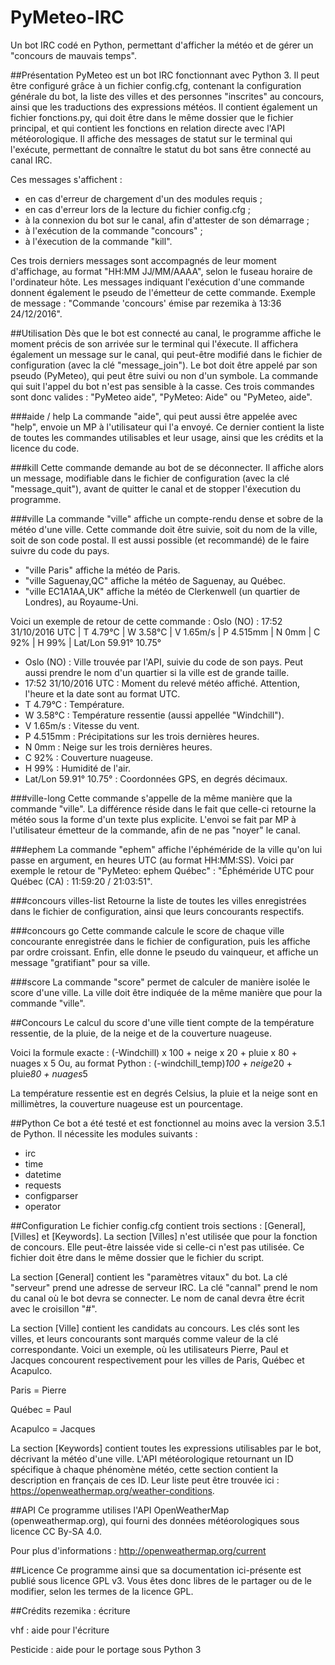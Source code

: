 # PyMeteo-IRC
Un bot IRC codé en Python, permettant d'afficher la météo et de gérer un "concours de mauvais temps".

##Présentation
PyMeteo est un bot IRC fonctionnant avec Python 3. Il peut être configuré grâce à un fichier config.cfg, contenant la configuration générale du bot, la liste des villes et des personnes "inscrites" au concours, ainsi que les traductions des expressions météos. Il contient également un fichier fonctions.py, qui doit être dans le même dossier que le fichier principal, et qui contient les fonctions en relation directe avec l'API météorologique. Il affiche des messages de statut sur le terminal qui l'exécute, permettant de connaître le statut du bot sans être connecté au canal IRC.

Ces messages s'affichent :
- en cas d'erreur de chargement d'un des modules requis ;
- en cas d'erreur lors de la lecture du fichier config.cfg ;
- à la connexion du bot sur le canal, afin d'attester de son démarrage ;
- à l'exécution de la commande "concours" ;
- à l'éxecution de la commande "kill".

Ces trois derniers messages sont accompagnés de leur moment d'affichage, au format "HH:MM JJ/MM/AAAA", selon le fuseau horaire de l'ordinateur hôte.
Les messages indiquant l'exécution d'une commande donnent également le pseudo de l'émetteur de cette commande.
Exemple de message : "Commande 'concours' émise par rezemika à 13:36 24/12/2016".

##Utilisation
Dès que le bot est connecté au canal, le programme affiche le moment précis de son arrivée sur le terminal qui l'éxecute. Il affichera également un message sur le canal, qui peut-être modifié dans le fichier de configuration (avec la clé "message_join").
Le bot doit être appelé par son pseudo (PyMeteo), qui peut être suivi ou non d'un symbole. La commande qui suit l'appel du bot n'est pas sensible à la casse.
Ces trois commandes sont donc valides : "PyMeteo aide", "PyMeteo: Aide" ou "PyMeteo, aide".

###aide / help
La commande "aide", qui peut aussi être appelée avec "help", envoie un MP à l'utilisateur qui l'a envoyé. Ce dernier contient la liste de toutes les commandes utilisables et leur usage, ainsi que les crédits et la licence du code.

###kill
Cette commande demande au bot de se déconnecter. Il affiche alors un message, modifiable dans le fichier de configuration (avec la clé "message_quit"), avant de quitter le canal et de stopper l'éxecution du programme.

###ville
La commande "ville" affiche un compte-rendu dense et sobre de la météo d'une ville. Cette commande doit être suivie, soit du nom de la ville, soit de son code postal. Il est aussi possible (et recommandé) de le faire suivre du code du pays.

- "ville Paris" affiche la météo de Paris.
- "ville Saguenay,QC" affiche la météo de Saguenay, au Québec.
- "ville EC1A1AA,UK" affiche la météo de Clerkenwell (un quartier de Londres), au Royaume-Uni.

Voici un exemple de retour de cette commande :
Oslo (NO) : 17:52 31/10/2016 UTC | T 4.79°C | W 3.58°C | V 1.65m/s | P 4.515mm | N 0mm | C 92% | H 99% | Lat/Lon 59.91° 10.75°

- Oslo (NO) : Ville trouvée par l'API, suivie du code de son pays. Peut aussi prendre le nom d'un quartier si la ville est de grande taille.
- 17:52 31/10/2016 UTC : Moment du relevé météo affiché. Attention, l'heure et la date sont au format UTC.
- T 4.79°C : Température.
- W 3.58°C : Température ressentie (aussi appellée "Windchill").
- V 1.65m/s : Vitesse du vent.
- P 4.515mm : Précipitations sur les trois dernières heures.
- N 0mm : Neige sur les trois dernières heures.
- C 92% : Couverture nuageuse.
- H 99% : Humidité de l'air.
- Lat/Lon 59.91° 10.75° : Coordonnées GPS, en degrés décimaux.

###ville-long
Cette commande s'appelle de la même manière que la commande "ville". La différence réside dans le fait que celle-ci retourne la météo sous la forme d'un texte plus explicite. L'envoi se fait par MP à l'utilisateur émetteur de la commande, afin de ne pas "noyer" le canal.

###ephem
La commande "ephem" affiche l'éphéméride de la ville qu'on lui passe en argument, en heures UTC (au format HH:MM:SS). Voici par exemple le retour de "PyMeteo: ephem Québec" : "Éphéméride UTC pour Québec (CA) : 11:59:20 / 21:03:51".

###concours villes-list
Retourne la liste de toutes les villes enregistrées dans le fichier de configuration, ainsi que leurs concourants respectifs.

###concours go
Cette commande calcule le score de chaque ville concourante enregistrée dans le fichier de configuration, puis les affiche par ordre croissant. Enfin, elle donne le pseudo du vainqueur, et affiche un message "gratifiant" pour sa ville.

###score
La commande "score" permet de calculer de manière isolée le score d'une ville. La ville doit être indiquée de la même manière que pour la commande "ville".

##Concours
Le calcul du score d'une ville tient compte de la température ressentie, de la pluie, de la neige et de la couverture nuageuse.

Voici la formule exacte : (-Windchill) x 100 + neige x 20 + pluie x 80 + nuages x 5
Ou, au format Python : (-windchill_temp)*100 + neige*20 + pluie*80 + nuages*5

La température ressentie est en degrés Celsius, la pluie et la neige sont en millimètres, la couverture nuageuse est un pourcentage.

##Python
Ce bot a été testé et est fonctionnel au moins avec la version 3.5.1 de Python.
Il nécessite les modules suivants :
- irc
- time
- datetime
- requests
- configparser
- operator

##Configuration
Le fichier config.cfg contient trois sections : [General], [Villes] et [Keywords]. La section [Villes] n'est utilisée que pour la fonction de concours. Elle peut-être laissée vide si celle-ci n'est pas utilisée. Ce fichier doit être dans le même dossier que le fichier du script.

La section [General] contient les "paramètres vitaux" du bot. La clé "serveur" prend une adresse de serveur IRC. La clé "cannal" prend le nom du canal où le bot devra se connecter. Le nom de canal devra être écrit avec le croisillon "#".

La section [Ville] contient les candidats au concours. Les clés sont les villes, et leurs concourants sont marqués comme valeur de la clé correspondante.
Voici un exemple, où les utilisateurs Pierre, Paul et Jacques concourent respectivement pour les villes de Paris, Québec et Acapulco.


Paris = Pierre

Québec = Paul

Acapulco = Jacques

La section [Keywords] contient toutes les expressions utilisables par le bot, décrivant la météo d'une ville. L'API météorologique retournant un ID spécifique à chaque phénomène météo, cette section contient la description en français de ces ID. Leur liste peut être trouvée ici : https://openweathermap.org/weather-conditions.

##API
Ce programme utilises l'API OpenWeatherMap (openweathermap.org), qui fourni des données météorologiques sous licence CC By-SA 4.0.

Pour plus d'informations : http://openweathermap.org/current

##Licence
Ce programme ainsi que sa documentation ici-présente est publié sous licence GPL v3. Vous êtes donc libres de le partager ou de le modifier, selon les termes de la licence GPL.

##Crédits
rezemika : écriture

vhf : aide pour l'écriture

Pesticide : aide pour le portage sous Python 3
